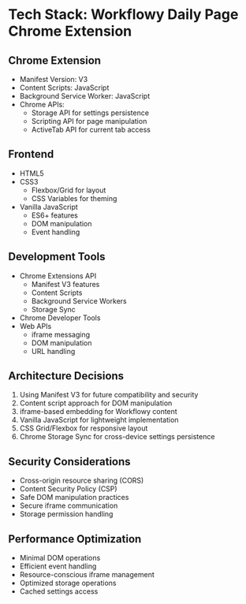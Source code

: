 # Tech Stack: Workflowy Daily Page Chrome Extension

## Chrome Extension
- Manifest Version: V3
- Content Scripts: JavaScript
- Background Service Worker: JavaScript
- Chrome APIs:
  - Storage API for settings persistence
  - Scripting API for page manipulation
  - ActiveTab API for current tab access

## Frontend
- HTML5
- CSS3
  - Flexbox/Grid for layout
  - CSS Variables for theming
- Vanilla JavaScript
  - ES6+ features
  - DOM manipulation
  - Event handling

## Development Tools
- Chrome Extensions API
  - Manifest V3 features
  - Content Scripts
  - Background Service Workers
  - Storage Sync
- Chrome Developer Tools
- Web APIs
  - iframe messaging
  - DOM manipulation
  - URL handling

## Architecture Decisions
1. Using Manifest V3 for future compatibility and security
2. Content script approach for DOM manipulation
3. iframe-based embedding for Workflowy content
4. Vanilla JavaScript for lightweight implementation
5. CSS Grid/Flexbox for responsive layout
6. Chrome Storage Sync for cross-device settings persistence

## Security Considerations
- Cross-origin resource sharing (CORS)
- Content Security Policy (CSP)
- Safe DOM manipulation practices
- Secure iframe communication
- Storage permission handling

## Performance Optimization
- Minimal DOM operations
- Efficient event handling
- Resource-conscious iframe management
- Optimized storage operations
- Cached settings access
